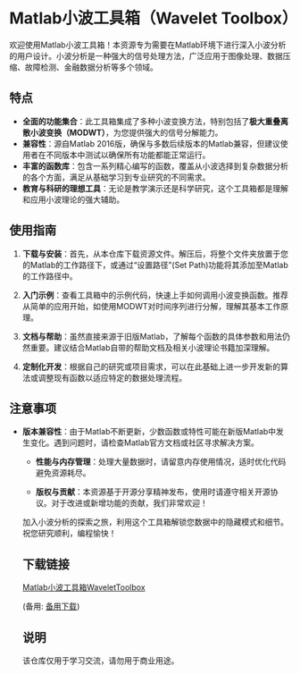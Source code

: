 # Matlab小波工具箱（Wavelet Toolbox）

欢迎使用Matlab小波工具箱！本资源专为需要在Matlab环境下进行深入小波分析的用户设计。小波分析是一种强大的信号处理方法，广泛应用于图像处理、数据压缩、故障检测、金融数据分析等多个领域。

## 特点

- **全面的功能集合**：此工具箱集成了多种小波变换方法，特别包括了**极大重叠离散小波变换（MODWT）**，为您提供强大的信号分解能力。
- **兼容性**：源自Matlab 2016版，确保与多数后续版本的Matlab兼容，但建议使用者在不同版本中测试以确保所有功能都能正常运行。
- **丰富的函数库**：包含一系列精心编写的函数，覆盖从小波选择到复杂数据分析的各个方面，满足从基础学习到专业研究的不同需求。
- **教育与科研的理想工具**：无论是教学演示还是科学研究，这个工具箱都是理解和应用小波理论的强大辅助。

## 使用指南

1. **下载与安装**：首先，从本仓库下载资源文件。解压后，将整个文件夹放置于您的Matlab的工作路径下，或通过“设置路径”(Set Path)功能将其添加至Matlab的工作路径中。

2. **入门示例**：查看工具箱中的示例代码，快速上手如何调用小波变换函数。推荐从简单的应用开始，如使用MODWT对时间序列进行分解，理解其基本工作原理。

3. **文档与帮助**：虽然直接来源于旧版Matlab，了解每个函数的具体参数和用法仍然重要。建议结合Matlab自带的帮助文档及相关小波理论书籍加深理解。

4. **定制化开发**：根据自己的研究或项目需求，可以在此基础上进一步开发新的算法或调整现有函数以适应特定的数据处理流程。

## 注意事项

- **版本兼容性**：由于Matlab不断更新，少数函数或特性可能在新版Matlab中发生变化。遇到问题时，请检查Matlab官方文档或社区寻求解决方案。

  - **性能与内存管理**：处理大量数据时，请留意内存使用情况，适时优化代码避免资源耗尽。

  - **版权与贡献**：本资源基于开源分享精神发布，使用时请遵守相关开源协议。对于改进或新增功能的贡献，我们非常欢迎！

  加入小波分析的探索之旅，利用这个工具箱解锁您数据中的隐藏模式和细节。祝您研究顺利，编程愉快！

  ## 下载链接
  [Matlab小波工具箱WaveletToolbox](https://pan.quark.cn/s/cd5d51208b4d) 

  (备用: [备用下载](https://pan.baidu.com/s/1PPSDmGQ6T41T_GjT1enKhA?pwd=w7b6))

  ## 说明

  该仓库仅用于学习交流，请勿用于商业用途。
